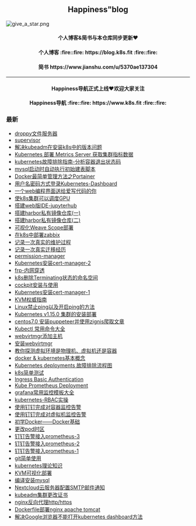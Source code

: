 <h2 align="center">Happiness"blog</h2>

![give_a_star.png](https://i.loli.net/2020/02/13/HrtNCLnq9lwvOuz.png)

<h4 align="center">个人博客&简书与本仓库同步更新❤️</h4>
<h4 align="center">个人博客 :fire::fire: https://blog.k8s.fit :fire::fire: </h4>
<h4 align="center">简书 https://www.jianshu.com/u/5370ae137304</h4>

***
<h4 align="center">Happiness导航正式上线❤️欢迎大家关注</h4>
<h4 align="center">Happiness导航 :fire::fire: https://www.k8s.fit :fire::fire: </h4>


### 最新

* [droppy文件服务器]()
* [supervisor](https://github.com/happinesslijian/Happiness-blog/blob/master/%E5%8D%9A%E5%AE%A2%E6%96%87%E7%AB%A0/supervisor.md)
* [解决kubeadm在安装k8s中的版本问题](https://github.com/happinesslijian/Happiness-blog/blob/master/%E5%8D%9A%E5%AE%A2%E6%96%87%E7%AB%A0/%E8%A7%A3%E5%86%B3kubeadm%E5%9C%A8%E5%AE%89%E8%A3%85k8s%E4%B8%AD%E7%9A%84%E7%89%88%E6%9C%AC%E9%97%AE%E9%A2%98.md)
* [Kubernetes 部署 Metrics Server 获取集群指标数据](https://github.com/happinesslijian/Happiness-blog/blob/master/%E5%8D%9A%E5%AE%A2%E6%96%87%E7%AB%A0/Kubernetes%20%E9%83%A8%E7%BD%B2%20Metrics%20Server%20%E8%8E%B7%E5%8F%96%E9%9B%86%E7%BE%A4%E6%8C%87%E6%A0%87%E6%95%B0%E6%8D%AE.MD)
* [kubernetes故障排除指南-分析容器退出状态码](https://github.com/happinesslijian/Happiness-blog/blob/master/%E5%8D%9A%E5%AE%A2%E6%96%87%E7%AB%A0/kubernetes%E6%95%85%E9%9A%9C%E6%8E%92%E9%99%A4%E6%8C%87%E5%8D%97-%E5%88%86%E6%9E%90%E5%AE%B9%E5%99%A8%E9%80%80%E5%87%BA%E7%8A%B6%E6%80%81%E7%A0%81.md)
* [mysql启动时自动执行初始建表脚本](https://github.com/happinesslijian/Happiness-blog/blob/master/%E5%8D%9A%E5%AE%A2%E6%96%87%E7%AB%A0/mysql%E5%90%AF%E5%8A%A8%E6%97%B6%E8%87%AA%E5%8A%A8%E6%89%A7%E8%A1%8C%E5%88%9D%E5%A7%8B%E5%BB%BA%E8%A1%A8%E8%84%9A%E6%9C%AC.md)
* [Docker最简单管理方法之Portainer](https://github.com/happinesslijian/Happiness-blog/blob/master/%E5%8D%9A%E5%AE%A2%E6%96%87%E7%AB%A0/Docker%E6%9C%80%E7%AE%80%E5%8D%95%E7%AE%A1%E7%90%86%E6%96%B9%E6%B3%95%E4%B9%8BPortainer.md)
* [用户名密码方式登录Kubernetes-Dashboard](https://github.com/happinesslijian/Happiness-blog/blob/master/%E5%8D%9A%E5%AE%A2%E6%96%87%E7%AB%A0/%E7%94%A8%E6%88%B7%E5%90%8D%E5%AF%86%E7%A0%81%E6%96%B9%E5%BC%8F%E7%99%BB%E5%BD%95Kubernetes-Dashboard.md)
* [一个web编程界面送给爱写代码的你](https://github.com/happinesslijian/Happiness-blog/blob/master/%E5%8D%9A%E5%AE%A2%E6%96%87%E7%AB%A0/%E4%B8%80%E4%B8%AAweb%E7%BC%96%E7%A8%8B%E7%95%8C%E9%9D%A2%E9%80%81%E7%BB%99%E7%88%B1%E5%86%99%E4%BB%A3%E7%A0%81%E7%9A%84%E4%BD%A0.md)
* [使k8s集群可以调度GPU](https://github.com/happinesslijian/Happiness-blog/blob/master/%E5%8D%9A%E5%AE%A2%E6%96%87%E7%AB%A0/%E4%BD%BFk8s%E9%9B%86%E7%BE%A4%E5%8F%AF%E4%BB%A5%E8%B0%83%E5%BA%A6GPU.md)
* [搭建web版IDE-jupyterhub](https://github.com/happinesslijian/Happiness-blog/blob/master/%E5%8D%9A%E5%AE%A2%E6%96%87%E7%AB%A0/%E6%90%AD%E5%BB%BAweb%E7%89%88IDE-jupyterhub.md)
* [搭建harbor私有镜像仓库(一)](https://github.com/happinesslijian/Happiness-blog/blob/master/%E5%8D%9A%E5%AE%A2%E6%96%87%E7%AB%A0/%E6%90%AD%E5%BB%BAharbor%E7%A7%81%E6%9C%89%E9%95%9C%E5%83%8F%E4%BB%93%E5%BA%93(%E4%B8%80).md)
* [搭建harbor私有镜像仓库(二)](https://github.com/happinesslijian/Happiness-blog/blob/master/%E5%8D%9A%E5%AE%A2%E6%96%87%E7%AB%A0/%E6%90%AD%E5%BB%BAharbor%E7%A7%81%E6%9C%89%E9%95%9C%E5%83%8F%E4%BB%93%E5%BA%93(%E4%BA%8C)%20.md)
* [可视化Weave Scope部署](https://github.com/happinesslijian/Happiness-blog/blob/master/%E5%8D%9A%E5%AE%A2%E6%96%87%E7%AB%A0/%E5%8F%AF%E8%A7%86%E5%8C%96Weave%20Scope%E9%83%A8%E7%BD%B2.md)
* [在k8s中部署zabbix](https://github.com/happinesslijian/Happiness-blog/blob/master/%E5%8D%9A%E5%AE%A2%E6%96%87%E7%AB%A0/%E5%9C%A8k8s%E4%B8%AD%E9%83%A8%E7%BD%B2zabbix.md)
* [记录一次真实的维护过程](https://github.com/happinesslijian/Happiness-blog/blob/master/%E5%8D%9A%E5%AE%A2%E6%96%87%E7%AB%A0/%E8%AE%B0%E5%BD%95%E4%B8%80%E6%AC%A1%E7%9C%9F%E5%AE%9E%E7%9A%84%E7%BB%B4%E6%8A%A4%E8%BF%87%E7%A8%8B.md)
* [记录一次真实迁移经历](https://github.com/happinesslijian/Happiness-blog/blob/master/%E5%8D%9A%E5%AE%A2%E6%96%87%E7%AB%A0/%E8%AE%B0%E5%BD%95%E4%B8%80%E6%AC%A1%E7%9C%9F%E5%AE%9E%E8%BF%81%E7%A7%BB%E7%BB%8F%E5%8E%86.MD)
* [permission-manager](https://github.com/happinesslijian/Happiness-blog/blob/master/%E5%8D%9A%E5%AE%A2%E6%96%87%E7%AB%A0/permission-manager.md)
* [Kubernetes安装cert-manager-2](https://github.com/happinesslijian/Happiness-blog/blob/master/%E5%8D%9A%E5%AE%A2%E6%96%87%E7%AB%A0/Kubernetes%E5%AE%89%E8%A3%85cert-manager-2.md)
* [frp-内网穿透](https://github.com/happinesslijian/Happiness-blog/blob/master/%E5%8D%9A%E5%AE%A2%E6%96%87%E7%AB%A0/frp-%E5%86%85%E7%BD%91%E7%A9%BF%E9%80%8F.md)
* [k8s删除Terminating状态的命名空间](https://github.com/happinesslijian/Happiness-blog/blob/master/%E5%8D%9A%E5%AE%A2%E6%96%87%E7%AB%A0/k8s%E5%88%A0%E9%99%A4Terminating%E7%8A%B6%E6%80%81%E7%9A%84%E5%91%BD%E5%90%8D%E7%A9%BA%E9%97%B4.md)
* [cockpit安装与使用](https://github.com/happinesslijian/Happiness-blog/blob/master/%E5%8D%9A%E5%AE%A2%E6%96%87%E7%AB%A0/cockpit%E5%AE%89%E8%A3%85%E4%B8%8E%E4%BD%BF%E7%94%A8.md)
* [Kubernetes安装cert-manager-1](https://github.com/happinesslijian/Happiness-blog/blob/master/%E5%8D%9A%E5%AE%A2%E6%96%87%E7%AB%A0/Kubernetes%E5%AE%89%E8%A3%85cert-manager-1.md)
* [KVM权威指南](https://github.com/happinesslijian/Happiness-blog/blob/master/%E5%8D%9A%E5%AE%A2%E6%96%87%E7%AB%A0/KVM%E6%9D%83%E5%A8%81%E6%8C%87%E5%8D%97.md)
* [Linux禁止ping以及开启ping的方法](https://github.com/happinesslijian/Happiness-blog/blob/master/%E5%8D%9A%E5%AE%A2%E6%96%87%E7%AB%A0/Linux%E7%A6%81%E6%AD%A2ping%E4%BB%A5%E5%8F%8A%E5%BC%80%E5%90%AFping%E7%9A%84%E6%96%B9%E6%B3%95.md)
* [Kubernetes v1.15.0 集群的安装部署](https://github.com/happinesslijian/Happiness-blog/blob/master/%E5%8D%9A%E5%AE%A2%E6%96%87%E7%AB%A0/Kubernetes%20v1.15.0%20%E9%9B%86%E7%BE%A4%E7%9A%84%E5%AE%89%E8%A3%85%E9%83%A8%E7%BD%B2.md)
* [centos7.0 安装puppeteer并使用zignis爬取文章]()
* [Kubectl 常用命令大全 ]()
* [webvirtmgr添加主机]()
* [安装webvirtmgr]()
* [教你探测虚拟环境是物理机、虚拟机还是容器]()
* [docker & kubernetes基本概念]()
* [Kubernetes deployments 故障排除流程图]()
* [k8s简单测试]()
* [Ingress Basic Authentication]()
* [Kube Prometheus Deployment]()
* [grafana常用监控模板大全]()
* [kubernetes-RBAC实操]()
* [使用钉钉完成对容器监控告警]()
* [使用钉钉完成对虚拟机监控告警]()
* [初学Docker——Docker基础]()
* [更改pod时区]()
* [钉钉告警接入prometheus-3]()
* [钉钉告警接入prometheus-2]()
* [钉钉告警接入prometheus-1]()
* [git简单使用]()
* [kubernetes理论知识]()
* [KVM可视化部署]()
* [编译安装mysql]()
* [Nextcloud云服务器配置SMTP邮件通知]()
* [kubeadm集群更改证书]()
* [nginx反向代理http/https](https://github.com/happinesslijian/Happiness-blog/blob/master/%E5%8D%9A%E5%AE%A2%E6%96%87%E7%AB%A0/nginx%E5%8F%8D%E5%90%91%E4%BB%A3%E7%90%86httphttps.md)
* [Dockerfile部署nginx apache tomcat](https://github.com/happinesslijian/Happiness-blog/blob/master/%E5%8D%9A%E5%AE%A2%E6%96%87%E7%AB%A0/Dockerfile%E9%83%A8%E7%BD%B2nginx%20apache%20tomcat.md)
* [解决Google浏览器不能打开kubernetes dashboard方法](https://github.com/happinesslijian/my-blog/blob/master/%E5%8D%9A%E5%AE%A2%E6%96%87%E7%AB%A0/%E8%A7%A3%E5%86%B3Google%E6%B5%8F%E8%A7%88%E5%99%A8%E4%B8%8D%E8%83%BD%E6%89%93%E5%BC%80kubernetes%20dashboard%E6%96%B9%E6%B3%95.md)
